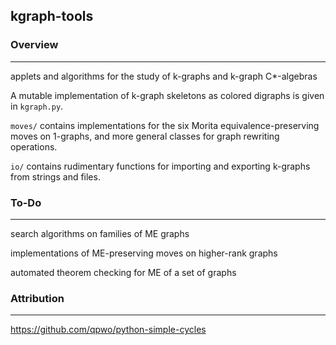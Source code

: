 kgraph-tools
------------------

### Overview
------------------
applets and algorithms for the study of k-graphs and k-graph C\*-algebras

A mutable implementation of k-graph skeletons as colored digraphs is given in `kgraph.py`.

`moves/` contains implementations for the six Morita equivalence-preserving moves on 1-graphs, and more general classes for graph rewriting operations.

`io/` contains rudimentary functions for importing and exporting k-graphs from strings and files.

### To-Do
------------------
search algorithms on families of ME graphs

implementations of ME-preserving moves on higher-rank graphs

automated theorem checking for ME of a set of graphs


### Attribution
------------------
https://github.com/qpwo/python-simple-cycles
